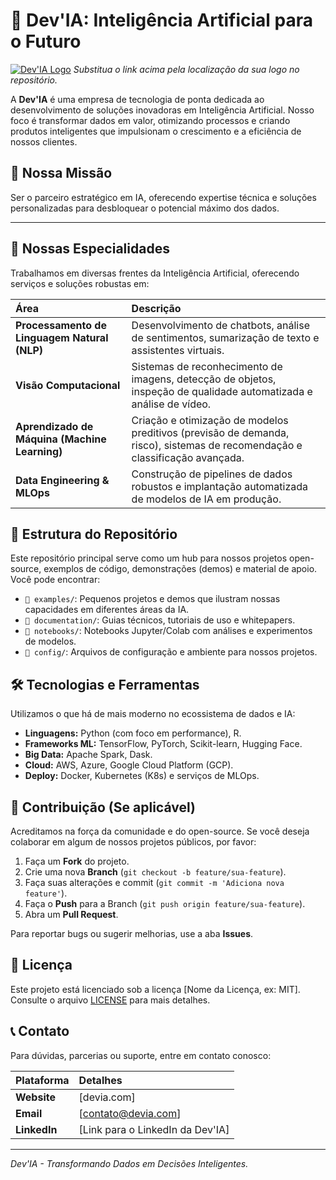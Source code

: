 
# 🧠 Dev'IA: Inteligência Artificial para o Futuro

[![Dev'IA Logo](https://raw.githubusercontent.com/jp3droal/dev-ia/main/docs/logo_devia.png)](https://github.com/jp3droal/dev-ia) 
*Substitua o link acima pela localização da sua logo no repositório.*

A **Dev'IA** é uma empresa de tecnologia de ponta dedicada ao desenvolvimento de soluções inovadoras em Inteligência Artificial. Nosso foco é transformar dados em valor, otimizando processos e criando produtos inteligentes que impulsionam o crescimento e a eficiência de nossos clientes.

## 🌟 Nossa Missão

Ser o parceiro estratégico em IA, oferecendo expertise técnica e soluções personalizadas para desbloquear o potencial máximo dos dados.

---

## 🔬 Nossas Especialidades

Trabalhamos em diversas frentes da Inteligência Artificial, oferecendo serviços e soluções robustas em:

| Área | Descrição |
| :--- | :--- |
| **Processamento de Linguagem Natural (NLP)** | Desenvolvimento de chatbots, análise de sentimentos, sumarização de texto e assistentes virtuais. |
| **Visão Computacional** | Sistemas de reconhecimento de imagens, detecção de objetos, inspeção de qualidade automatizada e análise de vídeo. |
| **Aprendizado de Máquina (Machine Learning)** | Criação e otimização de modelos preditivos (previsão de demanda, risco), sistemas de recomendação e classificação avançada. |
| **Data Engineering & MLOps** | Construção de pipelines de dados robustos e implantação automatizada de modelos de IA em produção. |

## 🚀 Estrutura do Repositório

Este repositório principal serve como um hub para nossos projetos open-source, exemplos de código, demonstrações (demos) e material de apoio. Você pode encontrar:

* `📁 examples/`: Pequenos projetos e demos que ilustram nossas capacidades em diferentes áreas da IA.
* `📁 documentation/`: Guias técnicos, tutoriais de uso e whitepapers.
* `📁 notebooks/`: Notebooks Jupyter/Colab com análises e experimentos de modelos.
* `📁 config/`: Arquivos de configuração e ambiente para nossos projetos.

## 🛠️ Tecnologias e Ferramentas

Utilizamos o que há de mais moderno no ecossistema de dados e IA:

* **Linguagens:** Python (com foco em performance), R.
* **Frameworks ML:** TensorFlow, PyTorch, Scikit-learn, Hugging Face.
* **Big Data:** Apache Spark, Dask.
* **Cloud:** AWS, Azure, Google Cloud Platform (GCP).
* **Deploy:** Docker, Kubernetes (K8s) e serviços de MLOps.

## 🤝 Contribuição (Se aplicável)

Acreditamos na força da comunidade e do open-source. Se você deseja colaborar em algum de nossos projetos públicos, por favor:

1.  Faça um **Fork** do projeto.
2.  Crie uma nova **Branch** (`git checkout -b feature/sua-feature`).
3.  Faça suas alterações e commit (`git commit -m 'Adiciona nova feature'`).
4.  Faça o **Push** para a Branch (`git push origin feature/sua-feature`).
5.  Abra um **Pull Request**.

Para reportar bugs ou sugerir melhorias, use a aba **Issues**.

## 📄 Licença

Este projeto está licenciado sob a licença [Nome da Licença, ex: MIT]. Consulte o arquivo [LICENSE](LICENSE) para mais detalhes.

## 📞 Contato

Para dúvidas, parcerias ou suporte, entre em contato conosco:

| Plataforma | Detalhes |
| :--- | :--- |
| **Website** | [devia.com] |
| **Email** | [contato@devia.com] |
| **LinkedIn** | [Link para o LinkedIn da Dev'IA] |

---
*Dev'IA - Transformando Dados em Decisões Inteligentes.*
